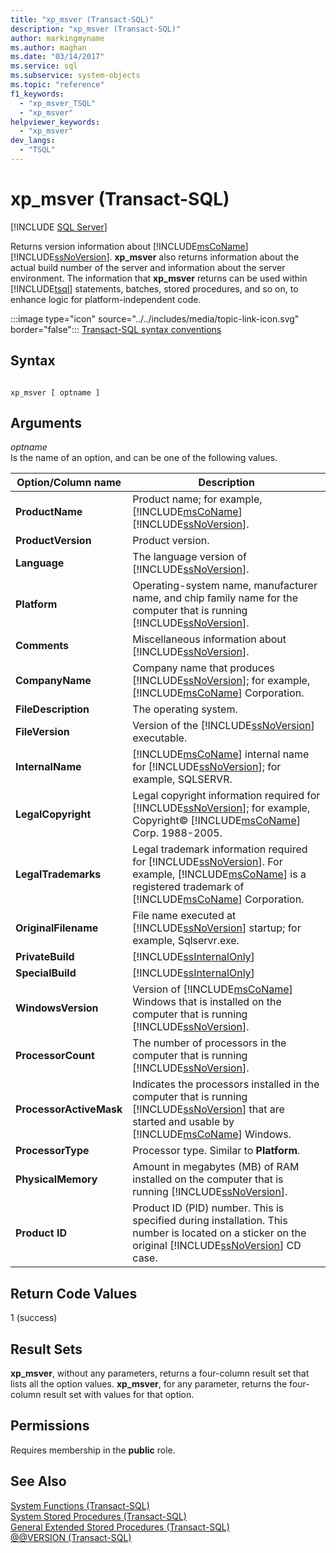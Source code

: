 ```yaml
---
title: "xp_msver (Transact-SQL)"
description: "xp_msver (Transact-SQL)"
author: markingmyname
ms.author: maghan
ms.date: "03/14/2017"
ms.service: sql
ms.subservice: system-objects
ms.topic: "reference"
f1_keywords:
  - "xp_msver_TSQL"
  - "xp_msver"
helpviewer_keywords:
  - "xp_msver"
dev_langs:
  - "TSQL"
---
```

# xp_msver (Transact-SQL)
[!INCLUDE [SQL Server](../../includes/applies-to-version/sqlserver.md)]

  Returns version information about [!INCLUDE[msCoName](../../includes/msconame-md.md)] [!INCLUDE[ssNoVersion](../../includes/ssnoversion-md.md)]. **xp_msver** also returns information about the actual build number of the server and information about the server environment. The information that **xp_msver** returns can be used within [!INCLUDE[tsql](../../includes/tsql-md.md)] statements, batches, stored procedures, and so on, to enhance logic for platform-independent code.  
  
 :::image type="icon" source="../../includes/media/topic-link-icon.svg" border="false"::: [Transact-SQL syntax conventions](../../t-sql/language-elements/transact-sql-syntax-conventions-transact-sql.md)  
  
## Syntax  
  
```  
  
xp_msver [ optname ]  
```  
  
## Arguments  
 *optname*  
 Is the name of an option, and can be one of the following values.  
  
|Option/Column name|Description|  
|-------------------------|-----------------|  
|**ProductName**|Product name; for example, [!INCLUDE[msCoName](../../includes/msconame-md.md)] [!INCLUDE[ssNoVersion](../../includes/ssnoversion-md.md)].|  
|**ProductVersion**|Product version.|  
|**Language**|The language version of [!INCLUDE[ssNoVersion](../../includes/ssnoversion-md.md)].|  
|**Platform**|Operating-system name, manufacturer name, and chip family name for the computer that is running [!INCLUDE[ssNoVersion](../../includes/ssnoversion-md.md)].|  
|**Comments**|Miscellaneous information about [!INCLUDE[ssNoVersion](../../includes/ssnoversion-md.md)].|  
|**CompanyName**|Company name that produces [!INCLUDE[ssNoVersion](../../includes/ssnoversion-md.md)]; for example, [!INCLUDE[msCoName](../../includes/msconame-md.md)] Corporation.|  
|**FileDescription**|The operating system.|  
|**FileVersion**|Version of the [!INCLUDE[ssNoVersion](../../includes/ssnoversion-md.md)] executable.|  
|**InternalName**|[!INCLUDE[msCoName](../../includes/msconame-md.md)] internal name for [!INCLUDE[ssNoVersion](../../includes/ssnoversion-md.md)]; for example, SQLSERVR.|  
|**LegalCopyright**|Legal copyright information required for [!INCLUDE[ssNoVersion](../../includes/ssnoversion-md.md)]; for example, Copyright© [!INCLUDE[msCoName](../../includes/msconame-md.md)] Corp. 1988-2005.|  
|**LegalTrademarks**|Legal trademark information required for [!INCLUDE[ssNoVersion](../../includes/ssnoversion-md.md)]. For example, [!INCLUDE[msCoName](../../includes/msconame-md.md)] is a registered trademark of [!INCLUDE[msCoName](../../includes/msconame-md.md)] Corporation.|  
|**OriginalFilename**|File name executed at [!INCLUDE[ssNoVersion](../../includes/ssnoversion-md.md)] startup; for example, Sqlservr.exe.|  
|**PrivateBuild**|[!INCLUDE[ssInternalOnly](../../includes/ssinternalonly-md.md)]|  
|**SpecialBuild**|[!INCLUDE[ssInternalOnly](../../includes/ssinternalonly-md.md)]|  
|**WindowsVersion**|Version of [!INCLUDE[msCoName](../../includes/msconame-md.md)] Windows that is installed on the computer that is running [!INCLUDE[ssNoVersion](../../includes/ssnoversion-md.md)].|  
|**ProcessorCount**|The number of processors in the computer that is running [!INCLUDE[ssNoVersion](../../includes/ssnoversion-md.md)].|  
|**ProcessorActiveMask**|Indicates the processors installed in the computer that is running [!INCLUDE[ssNoVersion](../../includes/ssnoversion-md.md)] that are started and usable by [!INCLUDE[msCoName](../../includes/msconame-md.md)] Windows.|  
|**ProcessorType**|Processor type. Similar to **Platform**.|  
|**PhysicalMemory**|Amount in megabytes (MB) of RAM installed on the computer that is running [!INCLUDE[ssNoVersion](../../includes/ssnoversion-md.md)].|  
|**Product ID**|Product ID (PID) number. This is specified during installation. This number is located on a sticker on the original [!INCLUDE[ssNoVersion](../../includes/ssnoversion-md.md)] CD case.|  
  
## Return Code Values  
 1 (success)  
  
## Result Sets  
 **xp_msver**, without any parameters, returns a four-column result set that lists all the option values. **xp_msver**, for any parameter, returns the four-column result set with values for that option.  
  
## Permissions  
 Requires membership in the **public** role.  
  
## See Also  
 [System Functions &#40;Transact-SQL&#41;](../../relational-databases/system-functions/system-functions-category-transact-sql.md)   
 [System Stored Procedures &#40;Transact-SQL&#41;](../../relational-databases/system-stored-procedures/system-stored-procedures-transact-sql.md)   
 [General Extended Stored Procedures &#40;Transact-SQL&#41;](../../relational-databases/system-stored-procedures/general-extended-stored-procedures-transact-sql.md)   
 [@@VERSION &#40;Transact-SQL&#41;](../../t-sql/functions/version-transact-sql-configuration-functions.md)  
  
  

